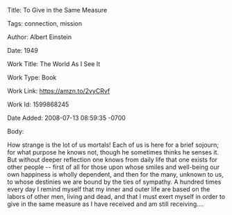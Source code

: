 Title:  To Give in the Same Measure

Tags:   connection, mission

Author: Albert Einstein

Date:   1949

Work Title: The World As I See It

Work Type: Book

Work Link: https://amzn.to/2vyCRvf

Work Id: 1599868245

Date Added: 2008-07-13 08:59:35 -0700

Body: 

How strange is the lot of us mortals! Each of us is here for a brief sojourn; for what purpose he knows not, though he sometimes thinks he senses it. But without deeper reflection one knows from daily life that one exists for other people -- first of all for those upon whose smiles and well-being our own happiness is wholly dependent, and then for the many, unknown to us, to whose destinies we are bound by the ties of sympathy. A hundred times every day I remind myself that my inner and outer life are based on the labors of other men, living and dead, and that I must exert myself in order to give in the same measure as I have received and am still receiving....

